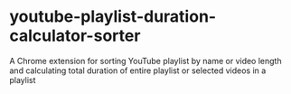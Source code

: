 # youtube-playlist-duration-calculator-sorter
A Chrome extension for sorting YouTube playlist by name or video length and calculating total duration of entire playlist or selected videos in a playlist
